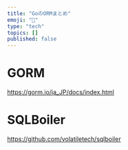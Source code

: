 ```yaml
---
title: "GoのORMまとめ"
emoji: "🎃"
type: "tech"
topics: []
published: false
---
```


# GORM
https://gorm.io/ja_JP/docs/index.html

# SQLBoiler
https://github.com/volatiletech/sqlboiler